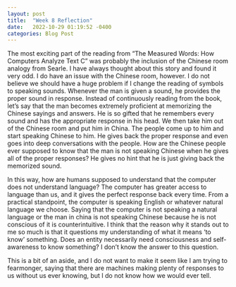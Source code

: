 ```yaml
---
layout: post
title:  "Week 8 Reflection"
date:   2022-10-29 01:19:52 -0400
categories: Blog Post
---
```



The most exciting part of the reading from “The Measured Words: How Computers Analyze Text C” was probably the inclusion of the Chinese room analogy from Searle. I have always thought about this story and found it very odd. I do have an issue with the Chinese room, however. I do not believe we should have a huge problem if I change the reading of symbols to speaking sounds. Whenever the man is given a sound, he provides the proper sound in response. Instead of continuously reading from the book, let’s say that the man becomes extremely proficient at memorizing the Chinese sayings and answers. He is so gifted that he remembers every sound and has the appropriate response in his head. We then take him out of the Chinese room and put him in China. The people come up to him and start speaking Chinese to him. He gives back the proper response and even goes into deep conversations with the people. How are the Chinese people ever supposed to know that the man is not speaking Chinese when he gives all of the proper responses? He gives no hint that he is just giving back the memorized sound. 

In this way, how are humans supposed to understand that the computer does not understand language? The computer has greater access to language than us, and it gives the perfect response back every time. From a practical standpoint, the computer is speaking English or whatever natural language we choose. Saying that the computer is not speaking a natural language or the man in china is not speaking Chinese because he is not conscious of it is counterintuitive. I think that the reason why it stands out to me so much is that it questions my understanding of what it means ‘to know’ something. Does an entity necessarily need consciousness and self-awareness to know something? I don’t know the answer to this question.

This is a bit of an aside, and I do not want to make it seem like I am trying to fearmonger, saying that there are machines making plenty of responses to us without us ever knowing, but I do not know how we would ever tell. 
